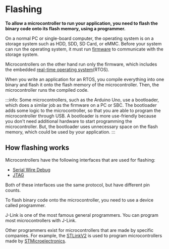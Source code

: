 # Flashing

**To allow a microcontroller to run your application, you need to flash the binary code onto its flash memory, using a programmer.**

On a normal PC or single-board computer, the operating system is on a storage system such as HDD, SDD, SD Card, or eMMC.
Before your system can run the operating system, it must run [firmware](https://en.wikipedia.org/wiki/Firmware#Personal_computers) to communicate with the storage system.

Microcontrollers on the other hand run only the firmware, which includes the embedded [real-time operating system](https://en.wikipedia.org/wiki/Real-time_operating_system)(RTOS).

When you write an application for an RTOS, you compile everything into one binary and flash it onto the flash memory of the microcontroller. Then, the microcontroller runs the compiled code.

:::info:
Some microcontrollers, such as the Arduino Uno, use a bootloader, which does a similar job as the firmware on a PC or SBC. 
The bootloader adds some logic to the microcontroller, so that you are able to program the microcontroller through USB.
A bootloader is more use-friendly because you don't need additional hardware to start programming the microcontroller. But, the bootloader uses unnecessary space on the flash memory, which could be used by your application.
:::

## How flashing works

Microcontrollers have the following interfaces that are used for flashing:

* [Serial Wire Debug](http://www.ti.com/lit/wp/spmy004/spmy004.pdf)
* [JTAG](https://en.wikipedia.org/wiki/JTAG)

Both of these interfaces use the same protocol, but have different pin counts.

To flash binary code onto the microcontroller, you need to use a device called programmer.

J-Link is one of the most famous general programmers. You can program most microcontrollers with J-Link.

Other programmers exist for microcontrollers that are made by specific companies. For example, the [STLinkV2](https://www.st.com/en/development-tools/st-link-v2.html) is used to program microcontrollers made by [STMicroelectronics](https://de.wikipedia.org/wiki/STMicroelectronics).
 